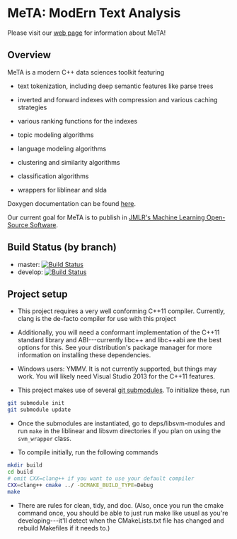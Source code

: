 # MeTA: ModErn Text Analysis

Please visit our [web page](http://meta-toolkit.github.io/meta/) for information
about MeTA!

## Overview

MeTA is a modern C++ data sciences toolkit featuring

 - text tokenization, including deep semantic features like parse trees

 - inverted and forward indexes with compression and various caching strategies

 - various ranking functions for the indexes

 - topic modeling algorithms

 - language modeling algorithms

 - clustering and similarity algorithms

 - classification algorithms

 - wrappers for liblinear and slda

Doxygen documentation can be found
[here](http://meta-toolkit.github.io/meta/doxygen/).

Our current goal for MeTA is to publish in [JMLR's Machine Learning Open-Source
Software](http://jmlr.org/mloss/).

## Build Status (by branch)
- master: [![Build
  Status](https://travis-ci.org/meta-toolkit/meta.png?branch=master)](https://travis-ci.org/meta-toolkit/meta)
- develop: [![Build
  Status](https://travis-ci.org/meta-toolkit/meta.png?branch=develop)](https://travis-ci.org/meta-toolkit/meta)

## Project setup

 - This project requires a very well conforming C++11 compiler. Currently,
   clang is the de-facto compiler for use with this project

 - Additionally, you will need a conformant implementation of the C++11 standard
   library and ABI---currently libc++ and libc++abi are the best options for
   this. See your distribution's package manager for more information on
   installing these dependencies.

 - Windows users: YMMV. It is not currently supported, but things may
   work. You will likely need Visual Studio 2013 for the C++11 features.

 - This project makes use of several [git
   submodules](http://git-scm.com/book/en/Git-Tools-Submodules). To initialize
   these, run
```bash
git submodule init
git submodule update
```

 - Once the submodules are instantiated, go to deps/libsvm-modules and run
   `make` in the liblinear and libsvm directories if you plan on using the
   `svm_wrapper` class.

 - To compile initially, run the following commands
```bash
mkdir build
cd build
# omit CXX=clang++ if you want to use your default compiler
CXX=clang++ cmake ../ -DCMAKE_BUILD_TYPE=Debug
make
```

 - There are rules for clean, tidy, and doc. (Also, once you run the cmake
   command once, you should be able to just run make like usual as you're
   developing---it'll detect when the CMakeLists.txt file has changed and
   rebuild Makefiles if it needs to.)
